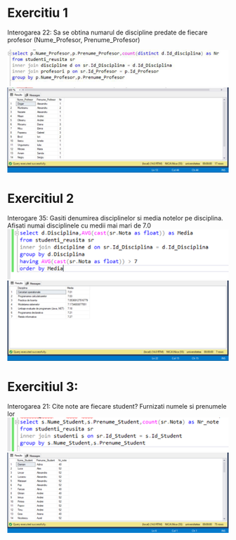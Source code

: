 # Exercitiu 1
Interogarea 22: 
Sa se obtina numarul de discipline predate de fiecare profesor (Nume_Profesor, Prenume_Profesor)

![img](https://github.com/NicoletaTirdea/DB_sem3/blob/master/Lab_4/Images/photo_2018-12-04_01-23-06.jpg)
![img](https://github.com/NicoletaTirdea/DB_sem3/blob/master/Lab_4/Images/executie22.jpg)

# Exercitiul 2
Interogare 35:
Gasiti denumirea disciplinelor si media notelor pe disciplina. Afisati numai disciplinele cu medii mai mari de 7.0
![img](https://github.com/NicoletaTirdea/DB_sem3/blob/master/Lab_4/Images/interogare35.png)
![img](https://github.com/NicoletaTirdea/DB_sem3/blob/master/Lab_4/Images/executie35.png)

# Exercitiul 3: 
Interogarea 21:
Cite note are fiecare student? Furnizati numele si prenumele lor
![img](https://github.com/NicoletaTirdea/DB_sem3/blob/master/Lab_4/Images/interogare21.png
)
![img](https://github.com/NicoletaTirdea/DB_sem3/blob/master/Lab_4/Images/executie21.png)
